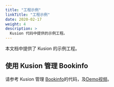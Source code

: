 ```yaml
---
title: "工程示例"
linkTitle: "工程示例"
date: 2020-02-17
weight: 4
description: >
  Kusion 代码中提供的示例工程。
---
```


本文档中提供了 Kusion 的示例工程。

## 使用 Kusion 管理 Bookinfo

请参考 Kusion 管理 [Bookinfo](https://code.kusionstack.io/kusion/tree/dev/examples/bookinfo)的代码，及[Demo视频](./bookinfo)。
